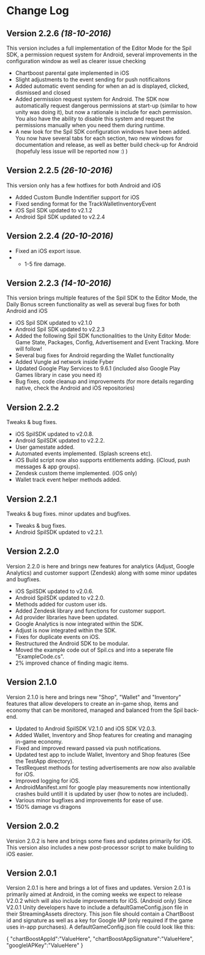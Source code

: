 Change Log
==========

Version 2.2.6 *(18-10-2016)*
----------------------------
This version includes a full implementation of the Editor Mode for the Spil SDK, a permission request system for Android, several improvements in the configuration window as well as clearer issue checking
 * Chartboost parental gate implemented in iOS
 * Slight adjustments to the event sending for push notificaitons
 * Added automatic event sending for when an ad is displayed, clicked, dismissed and closed
 * Added permission request system for Android. The SDK now automatically request dangerous permissions at start-up (similar to how unity was doing it), but now a rationale is include for each permission. You also have the ability to disable this system and request the permissions manually when you need them during runtime.
 * A new look for the Spil SDK configuration windows have been added. You now have several tabs for each section, two new windows for documentation and release, as well as better build check-up for Android (hopefuly less issue will be reported now :) )


Version 2.2.5 *(26-10-2016)*
----------------------------
This version only has a few hotfixes for both Android and iOS
 * Added Custom Bundle Indentifier support for iOS
 * Fixed sending format for the TrackWalletInventoryEvent
 * iOS Spil SDK updated to v2.1.2
 * Android Spil SDK updated to v2.2.4


Version 2.2.4 *(20-10-2016)*
----------------------------
 * Fixed an iOS export issue.
 * + 1-5 fire damage.


Version 2.2.3 *(14-10-2016)*
----------------------------
This version brings multiple features of the Spil SDK to the Editor Mode, the Daily Bonus screen functionality as well as several bug fixes for both Android and iOS
 * iOS Spil SDK updated to v2.1.0
 * Android Spil SDK updated to v2.2.3
 * Added the following Spil SDK functionalities to the Unity Editor Mode: Game State, Packages, Config, Advertisement and Event Tracking. More will follow!
 * Several bug fixes for Android regarding the Wallet functionality
 * Added Vungle ad network inside Fyber
 * Updated Google Play Services to 9.6.1 (included also Google Play Games library in case you need it)
 * Bug fixes, code cleanup and improvements (for more details regarding native, check the Android and iOS repositories)


Version 2.2.2
----------------------------
Tweaks & bug fixes.
 * iOS SpilSDK updated to v2.0.8.
 * Android SpilSDK updated to v2.2.2.
 * User gamestate added.
 * Automated events implemented. (Splash screens etc).
 * iOS Build script now also supports entitlements adding. (iCloud, push messages & app groups).
 * Zendesk custom theme implemented. (iOS only)
 * Wallet track event helper methods added.


Version 2.2.1
----------------------------
Tweaks & bug fixes. minor updates and bugfixes.
 * Tweaks & bug fixes.
 * Android SpilSDK updated to v2.2.1.


Version 2.2.0
----------------------------
Version 2.2.0 is here and brings new features for analytics (Adjust, Google Analytics) and customer support (Zendesk) along with some minor updates and bugfixes.
 * iOS SpilSDK updated to v2.0.6.
 * Android SpilSDK updated to v2.2.0.
 * Methods added for custom user ids.
 * Added Zendesk library and functions for customer support.
 * Ad provider libraries have been updated.
 * Google Analytics is now integrated within the SDK.
 * Adjust is now integrated within the SDK.
 * Fixes for duplicate events on iOS.
 * Restructured the Android SDK to be modular.
 * Moved the example code out of Spil.cs and into a seperate file "ExampleCode.cs".
 * 2% improved chance of finding magic items.


Version 2.1.0
----------------------------
Version 2.1.0 is here and brings new "Shop", "Wallet" and "Inventory" features that allow developers to create an in-game shop, items and economy that can be monitored, managed and balanced from the Spil back-end. 
 * Updated to Android SpilSDK V2.1.0 and iOS SDK V2.0.3.
 * Added Wallet, Inventory and Shop features for creating and managing in-game economy.
 * Fixed and improved reward passed via push notifications.
 * Updated test app to include Wallet, Inventory and Shop features (See the TestApp directory).
 * TestRequest methods for testing advertisements are now also available for iOS.
 * Improved logging for iOS.
 * AndroidManifest.xml for google play measurements now intentionally crashes build untill it is updated by user (how to notes are included).
 * Various minor bugfixes and improvements for ease of use.
 * 150% damage vs dragons


Version 2.0.2
----------------------------
Version 2.0.2 is here and brings some fixes and updates primarily for iOS. 
This version also includes a new post-processor script to make building to iOS easier.


Version 2.0.1
----------------------------
Version 2.0.1 is here and brings a lot of fixes and updates. Version 2.0.1 is primarily aimed at Android, in the coming weeks we expect to release V2.0.2 which will also include improvements for iOS.
(Android only) Since V2.0.1 Unity developers have to include a defaultGameConfig.json file in their StreamingAssets directory. This json file should contain a ChartBoost id and signature as well as a key for Google IAP (only required if the game uses in-app purchases).
A defaultGameConfig.json file could look like this:

{
"chartBoostAppId":"ValueHere",
"chartBoostAppSignature":"ValueHere",
"googleIAPKey":"ValueHere"
}
